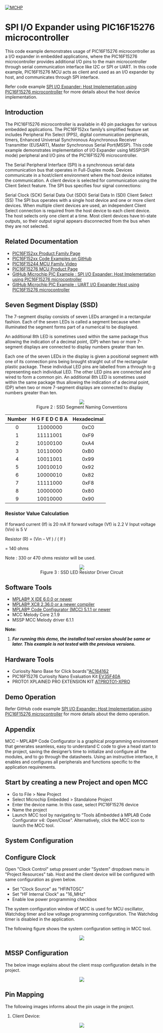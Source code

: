 <!-- Please do not change this logo with link -->

[![MCHP](images/microchip.png)](https://www.microchip.com)

# SPI I/O Expander using PIC16F15276 microcontroller

This code example demonstrates usage of PIC16F15276 microcontroller as a I/O expander in embedded applications, where the PIC16F15276 microcontroller provides additional I/O pins to the main microcontroller through serial communication interface like I2C or SPI or UART. In this code example, PIC16F15276 MCU acts as client and used as an I/O expander by host, and communicates through SPI interface. 

Refer code example [SPI I/O Expander: Host Implementation using PIC16F15276 microcontroller](https://github.com/microchip-pic-avr-examples/pic16f15276-cnano-spi-io-expander-host-mplab-mcc) for more details about the host device implementation.

## Introduction

The PIC16F15276 microcontroller is available in 40 pin packages for various embedded applications. The PIC16F152xx family’s simplified feature set includes Peripheral Pin Select (PPS), digital communication peripherals, timers, Enhanced Universal Synchronous Asynchronous Receiver Transmitter (EUSART), Master Synchronous Serial Port(MSSP). This code example demonstrates implementation of I/O Expander using MSSP(SPI mode) peripheral and I/O pins of the PIC16F15276 microcontroller.

The Serial Peripheral Interface (SPI) is a synchronous serial data communication bus that operates in Full-Duplex mode. Devices communicate in a host/client environment where the host device initiates the communication. A client device is selected for communication using the Client Select feature. The SPI bus specifies four signal connections:

Serial Clock (SCK)
Serial Data Out (SDO)
Serial Data In (SDI)
Client Select (SS)
The SPI bus operates with a single host device and one or more client devices. When multiple client devices are used, an independent Client Select connection is required from the host device to each client device. The host selects only one client at a time. Most client devices have tri-state outputs, so their output signal appears disconnected from the bus when they are not selected.

## Related Documentation

- [PIC16F152xx Product Family Page](https://www.microchip.com/en-us/products/microcontrollers-and-microprocessors/8-bit-mcus/pic-mcus/pic16f15244)
- [PIC16F152xx Code Examples on GitHub](https://github.com/microchip-pic-avr-examples?q=pic16f15244&type=&language=&sort=) 
- [PIC16F15244 MCU Family Video](https://www.youtube.com/watch?v=nHLv3Th-o-s)
- [PIC16F15276 MCU Product Page](https://www.microchip.com/en-us/product/PIC16F15276)
- [GitHub Microchip PIC Example : SPI I/O Expander: Host Implementation using PIC16F15276 microcontroller](https://github.com/microchip-pic-avr-examples/pic16f15276-cnano-spi-io-expander-host-mplab-mcc)
- [GitHub Microchip PIC Example : UART I/O Expander Host using PIC16F15276 microcontroller](https://github.com/microchip-pic-avr-examples/pic16f15276-cnano-uart-io-expander-host-mplab-mcc)

## Seven Segment Display (SSD)

The 7-segment display consists of seven LEDs arranged in a rectangular fashion. Each of the seven LEDs is called a segment because when illuminated the segment forms part of a numerical to be displayed.

An additional 8th LED is sometimes used within the same package thus allowing the indication of a decimal point, (DP) when two or more 7-segment displays are connected to display numbers greater than ten.

Each one of the seven LEDs in the display is given a positional segment with one of its connection pins being brought straight out of the rectangular plastic package. These individual LED pins are labelled from a through to g representing each individual LED. The other LED pins are connected and wired to form a common pin. An additional 8th LED is sometimes used within the same package thus allowing the indication of a decimal point, (DP) when two or more 7-segment displays are connected to display numbers greater than ten.

<p align="center">
  <img width=auto height=auto src="images/SevenSegment.png">
  <br>Figure 2 : SSD Segment Naming Conventions<br>
</p>

|Number| H G F E D C B A | Hexadecimal | 
|:---------:|:----------:|:-----------:|
| 0     | 11000000 | 0xC0 | 	
| 1     | 11111001 | 0xF9 |	
| 2     | 10100100 | 0xA4 |	
| 3     | 10110000 | 0xB0 |			
| 4     | 10011001 | 0x99 |
| 5     | 10010010 | 0x92 |
| 6	| 10000010 | 0x82 |
| 7	| 11111000 | 0xF8 |
| 8	| 10000000 | 0x80 |
| 9	| 10010000 | 0x90 |


### Resistor Value Calculation

If forward current (If) is 20 mA
If forward voltage (Vf) is 2.2 V
Input voltage (Vin) is 5 V

Resistor (R) = (Vin – Vf ) / ( If )

= 140 ohms

Note : 330 or 470 ohms resistor will be used.

<p align="center">
  <img width=auto height=auto src="images/LedResistorDriverCkt.png">
  <br>Figure 3 : SSD LED Resistor Driver Circuit<br>
</p>

## Software Tools

- [MPLAB® X IDE 6.0.0 or newer](http://www.microchip.com/mplab/mplab-x-ide)
- [MPLAB® XC8 2.36.0 or a newer compiler](http://www.microchip.com/mplab/compilers)
- [MPLAB® Code Configurator (MCC) 5.1.1 or newer](https://www.microchip.com/mplab/mplab-code-configurator)
- MCC Melody Core 2.1.9
- MSSP MCC Melody driver 6.1.1

**Note:** 

1. ***For running this demo, the installed tool version should be same or later. This example is not tested with the previous versions.***

## Hardware Tools

- Curiosity Nano Base for Click boards™[AC164162](https://www.microchip.com/en-us/development-tool/AC164162)
- PIC16F15276 Curiosity Nano Evaluation Kit [EV35F40A](https://www.microchip.com/en-us/development-tool/EV35F40A)
- PROTO1 XPLAINED PRO EXTENSION KIT [ATPROTO1-XPRO](https://www.microchip.com/en-us/development-tool/ATPROTO1-XPRO)

## Demo Operation

Refer GitHub code example [SPI I/O Expander: Host Implementation using PIC16F15276 microcontroller](https://github.com/microchip-pic-avr-examples/pic16f15276-cnano-spi-io-expander-host-mplab-mcc) for more details about the demo operation.


## Appendix

MCC – MPLAB® Code Configurator is a graphical programming environment that generates seamless, easy to understand C code to give a head start to the project, saving the designer’s time to initialize and configure all the modules, and to go through the datasheets. Using an instructive interface, it enables and configures all peripherals and functions specific to the application requirements.

## Start by creating a new Project and open MCC

*	Go to File > New Project
*	Select Microchip Embedded > Standalone Project
*	Enter the device name. In this case, select PIC16F15276 device
*	Name the project
*	Launch MCC tool by navigating to “Tools àEmbedded à MPLAB Code Configurator v4: Open/Close”. Alternatively, click the MCC icon to launch the MCC tool.

## System Configuration


## Configure Clock

Open "Clock Control" setup present under "System" dropdown menu in "Project Resources" tab. Host and the client device will be configured with same configuration as given below.

*	Set "Clock Source" as "HFINTOSC"
*	Set "HF Internal Clock" as "16_MHz"
*	Enable low power programming checkbox

The system configuration window of MCC is used for MCU oscillator, Watchdog timer and low voltage programming configuration. The Watchdog timer is disabled in the application.

The following figure shows the system configuration setting in MCC tool.

<p align="center">
  <img width=auto height=auto src="images/SystemClock.png">
</p>


## MSSP Configuration

The below image explains about the client mssp configuration details in the project.

<p align="center">
  <img width=auto height=auto src="images/mssp-client.png">
</p>

## Pin Mapping

The following images informs about the pin usage in the project.

1. Client Device:

<p align="center">
  <img width=auto height=auto src="images/client-pin-configuration.png">
</p>



